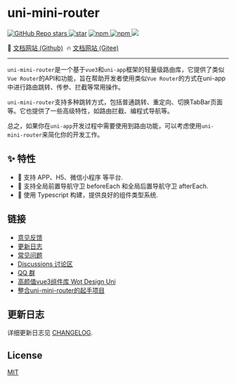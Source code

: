 # uni-mini-router

<p align="left">

<a href="https://github.com/Moonofweisheng/uni-mini-router">
  <img alt="GitHub Repo stars" src="https://img.shields.io/github/stars/Moonofweisheng/uni-mini-router?logo=github&color=%234d80f0&link=https%3A%2F%2Fgithub.com%2FMoonofweisheng%2Funi-mini-router">
 </a> 
<a href='https://gitee.com/fant-mini/uni-mini-router/stargazers'><img src='https://gitee.com/fant-mini/uni-mini-router/badge/star.svg?theme=dark' alt='star'></img></a>

<a href="https://www.npmjs.com/package/uni-mini-router">
  <img alt="npm" src="https://img.shields.io/npm/v/uni-mini-router?logo=npm&color=%234d80f0&link=https%3A%2F%2Fwww.npmjs.com%2Fpackage%2Funi-mini-router">
</a>

<a href="https://www.npmjs.com/package/uni-mini-router">
  <img alt="npm" src="https://img.shields.io/npm/dw/uni-mini-router?logo=npm&link=https%3A%2F%2Fwww.npmjs.com%2Fpackage%2Funi-mini-router">
</a>

<a href="https://www.npmjs.com/package/uni-mini-router">
  <img src="https://img.shields.io/npm/dt/uni-mini-router?style=flat-square">
</a>

</p>

<p align="left">
  🚀 <a href="https://moonofweisheng.github.io/uni-mini-router/">文档网站 (Github)</a>&nbsp;
  🔥 <a href="https://wot-design-uni.gitee.io/uni-mini-router/">文档网站 (Gitee)</a>
</p>

---

`uni-mini-router`是一个基于`vue3`和`uni-app`框架的轻量级路由库，它提供了类似`Vue Router`的API和功能，旨在帮助开发者使用类似`Vue Router`的方式在uni-app中进行路由跳转、传参、拦截等常用操作。

`uni-mini-router`支持多种跳转方式，包括普通跳转、重定向、切换TabBar页面等。它也提供了一些高级特性，如路由拦截、编程式导航等。

总之，如果你在`uni-app`开发过程中需要使用到路由功能，可以考虑使用`uni-mini-router`来简化你的开发工作。

## ✨ 特性

- 🚀 支持 APP、H5、微信小程序 等平台.
- 💪 支持全局前置导航守卫 beforeEach 和全局后置导航守卫 afterEach.
- 💪 使用 Typescript 构建，提供良好的组件类型系统.


## 链接

* [意见反馈](https://github.com/Moonofweisheng/uni-mini-router/issues)
* [更新日志](https://moonofweisheng.gitee.io/uni-mini-router/guide/changelog)
* [常见问题](https://moonofweisheng.gitee.io/uni-mini-router/guide/common-problems)
* [Discussions 讨论区](https://github.com/Moonofweisheng/uni-mini-router/discussions)
* [QQ 群](https://qm.qq.com/cgi-bin/qm/qr?k=O1Z3pal6StL39qHtABqR54Tb56igr90O&jump_from=webapi&authKey=MtVWfi/EQbT03wW7tKXv4bmyKYHBHtzI8VewlzSsOdxFjN0wbgNy17np9Z9yC4Z8)
* [高颜值vue3组件库 Wot Design Uni](https://wot-design-uni.netlify.app/)
* [整合uni-mini-router的起手项目](https://github.com/Moonofweisheng/wot-starter)

## 更新日志

详细更新日志见 [CHANGELOG](https://github.com/Moonofweisheng/uni-mini-router/blob/master/CHANGELOG.md).


## License

[MIT](https://github.com/Moonofweisheng/uni-mini-router/blob/master/LICENSE)



